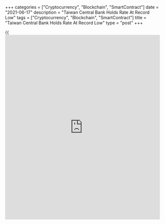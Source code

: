 +++
categories = ["Cryptocurrency", "Blockchain", "SmartContract"]
date = "2021-06-17"
description = "Taiwan Central Bank Holds Rate At Record Low"
tags = ["Cryptocurrency", "Blockchain", "SmartContract"]
title = "Taiwan Central Bank Holds Rate At Record Low"
type = "post"
+++

{{<iframe id="large-banner" src="https://www.bounty.group/#slide=11.0" width="100%" height="600" scrolling="no" style="border: 0px solid rgb(216, 221, 230); border-radius: 3px;">}}

Taiwan's central bank kept its key interest rates unchanged at a record
low, as widely expected, on Thursday.

Policymakers decided to hold the benchmark rate at 1.125 percent.

Due to higher crude oil prices and low base period, inflation was higher
in the first half of the 2021, the bank observed. But it is expected to
slow down in the second half of the year.

Inflation forecast for this year was lifted to 1.6 percent from 1.07
percent. Core inflation is seen at 1.11 percent versus 0.77 percent
estimated previously.

With the global recovery, Taiwan's exports and private investment are
forecast to grow, the bank noted. If the domestic epidemic is
controlled, private consumption will gradually stabilize.

The bank raised its growth projection for 2021 to 5.08 percent from 4.53
percent estimated previously.

With inflation relatively subdued and the currency at multi-year highs
against the US dollar, Gareth Leather, an economist at Capital
Economics, suspects that the central bank will be in little hurry to
start tightening.

For comments and feedback [contact](https://www.playgroundfx.com/contact/): editorial@rtt[news](https://www.letsplayfx.com/blog/forex-news-website/).com

[Economic News][1]

 **What parts of the world are seeing the best (and worst) economic
performances lately? Click[here][2] to check out our [Econ Scorecard][2]
and find out! See up-to-the-moment [ranking](https://www.playgroundfx.com/blog/crypto-exchange-ranking/)s for the best and worst
performers in [GDP][2], [unemployment rate][3], [inflation][4] and much
more.**

   1. www.rtt[news](https://www.letsplayfx.com/blog/forex-news-website/).com/Content/EconomicNews.aspx
   2. www.rtt[news](https://www.letsplayfx.com/blog/forex-news-website/).com/economic-scorecard/world-rank/GDP/highest-performance.aspx
   3. www.rtt[news](https://www.letsplayfx.com/blog/forex-news-website/).com/economic-scorecard/world-rank/unemployment-rate/lowest-performance.aspx
   4. www.rtt[news](https://www.letsplayfx.com/blog/forex-news-website/).com/economic-scorecard/world-rank/CPI/highest-performance.aspx